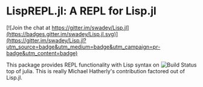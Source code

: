 LispREPL.jl: A REPL for Lisp.jl
===============================

[![Join the chat at https://gitter.im/swadey/Lisp.jl](https://badges.gitter.im/swadey/Lisp.jl.svg)](https://gitter.im/swadey/Lisp.jl?utm_source=badge&utm_medium=badge&utm_campaign=pr-badge&utm_content=badge)

<img align=right src="https://travis-ci.org/swadey/LispREPL.jl.svg?branch=master" alt="Build Status"/>

This package provides REPL functionality with Lisp syntax on top of julia.  This is really Michael Hatherly's contribution factored out of Lisp.jl.

